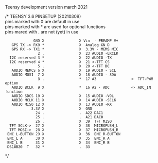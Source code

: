 Teensy development version march 2021

/* TEENSY 3.6 PINSETUP (20210309) <br>
    pins marked with X are default in use<br>
    pins marked with * are used for optional functions<br>
    pins mared with . are not (yet) in use<br>
   
                 GND X                X Vin  - PREAMP V+  
       GPS TX -> RX0 *                X  Analog GN D    
       GPS RX -> TX1 *                X  3.3V - MEMS MIC         
                   2 .                X  23 AUDIO -LRCLK         
      I2C reserved 3 *                X  22 AUDIO -TX             
      I2C reserved 4 *                X  21 <-TFT CS                
                   5 .                X  20 <-TFT DC             
       AUDIO MEMCS 6 X                X  19 AUDIO - SCL         
       AUDIO MOSI  7 X                X  18 AUDIO - SDA         
                   8 .                *  17 A3                <  TFT-PWM option        
       AUDIO BCLK  9 X                *  16 A2 - ADC          <- ADC_IN function                               
       AUDIO SDCS 10 X                X  15 AUDIO -VOL                      
       AUDIO MCLK 11 X                X  14 AUDIO -SCLK                     
       AUDIO MISO 12 X                X  13 AUDIO -RX                       
                3.3V X                X  GND                 
                  24 .                .  A22 DAC1
                  25 .                .  A21 DAC0 
                  26 .                X  39  TFT MISO
      TFT SCLK->  27 X                X  38  MICROPUSH_L
      TFT MOSI->  28 X                X  37  MICROPUSH_R
     ENC_L-BUTTON 29 X                X  36  ENC_R-BUTTON
     ENC_L A      30 X                X  35  ENC_R A
     ENC_L B      31 X                X  34  ENC_R B
     DS18B20  T   32 *                .  33

*/


